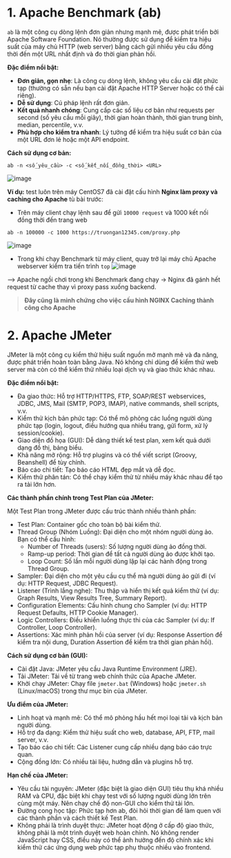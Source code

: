 
# 1. Apache Benchmark (ab)
`ab` là một công cụ dòng lệnh đơn giản nhưng mạnh mẽ, được phát triển bởi Apache Software Foundation. Nó thường được sử dụng để kiểm tra hiệu suất của máy chủ HTTP (web server) bằng cách gửi nhiều yêu cầu đồng thời đến một URL nhất định và đo thời gian phản hồi.

**Đặc điểm nổi bật:**
- **Đơn giản, gọn nhẹ**: Là công cụ dòng lệnh, không yêu cầu cài đặt phức tạp (thường có sẵn nếu bạn cài đặt Apache HTTP Server hoặc có thể cài riêng).
- **Dễ sử dụng**: Cú pháp lệnh rất đơn giản.
- **Kết quả nhanh chóng**: Cung cấp các số liệu cơ bản như requests per second (số yêu cầu mỗi giây), thời gian hoàn thành, thời gian trung bình, median, percentile, v.v.
- **Phù hợp cho kiểm tra nhanh**: Lý tưởng để kiểm tra hiệu suất cơ bản của một URL đơn lẻ hoặc một API endpoint.

**Cách sử dụng cơ bản:**
```
ab -n <số_yêu_cầu> -c <số_kết_nối_đồng_thời> <URL>
```
![image](https://github.com/user-attachments/assets/51f5de59-41bf-4826-bcf1-0abc07c7ef33)



**Ví dụ:**
test luôn trên máy CentOS7 đã cài đặt cấu hình  **Nginx làm proxy và caching cho Apache** tù bài trước:
- Trên máy client chạy lệnh sau để gửi `10000 request` và 1000 kết nối đồng thời đến trang web
```
ab -n 100000 -c 1000 https://truongan12345.com/proxy.php
```
![image](https://github.com/user-attachments/assets/c40b769e-02f2-49fc-bbe5-cff970bffebb)


- Trong khi chạy Benchmark từ máy client, quay trở lại máy chủ Apache webserver kiểm tra tiến trình `top`
![image](https://github.com/user-attachments/assets/34830cf7-a2c6-4aad-bf58-98fcf8814681)


--> Apache ngồi chơi trong khi Benchmark đang chạy → Nginx đã gánh hết request từ cache thay vì proxy pass xuống backend. 

>**Đây cũng là minh chứng cho việc cấu hình NGINX Caching thành công cho Apache**


# 2. Apache JMeter

JMeter là một công cụ kiểm thử hiệu suất nguồn mở mạnh mẽ và đa năng, được phát triển hoàn toàn bằng Java. Nó không chỉ dùng để kiểm thử web server mà còn có thể kiểm thử nhiều loại dịch vụ và giao thức khác nhau.

**Đặc điểm nổi bật:**

-  Đa giao thức: Hỗ trợ HTTP/HTTPS, FTP, SOAP/REST webservices, JDBC, JMS, Mail (SMTP, POP3, IMAP), native commands, shell scripts, v.v.
-  Kiểm thử kịch bản phức tạp: Có thể mô phỏng các luồng người dùng phức tạp (login, logout, điều hướng qua nhiều trang, gửi form, xử lý session/cookie).
-  Giao diện đồ họa (GUI): Dễ dàng thiết kế test plan, xem kết quả dưới dạng đồ thị, bảng biểu.
-  Khả năng mở rộng: Hỗ trợ plugins và có thể viết script (Groovy, Beanshell) để tùy chỉnh.
-  Báo cáo chi tiết: Tạo báo cáo HTML đẹp mắt và dễ đọc.
-  Kiểm thử phân tán: Có thể chạy kiểm thử từ nhiều máy khác nhau để tạo ra tải lớn hơn.

**Các thành phần chính trong Test Plan của JMeter:**

Một Test Plan trong JMeter được cấu trúc thành nhiều thành phần:

- Test Plan: Container gốc cho toàn bộ bài kiểm thử.
- Thread Group (Nhóm Luồng): Đại diện cho một nhóm người dùng ảo. Bạn có thể cấu hình:
    - Number of Threads (users): Số lượng người dùng ảo đồng thời.
    - Ramp-up period: Thời gian để tất cả người dùng ảo được khởi tạo.
    - Loop Count: Số lần mỗi người dùng lặp lại các hành động trong Thread Group.
- Sampler: Đại diện cho một yêu cầu cụ thể mà người dùng ảo gửi đi (ví dụ: HTTP Request, JDBC Request).
- Listener (Trình lắng nghe): Thu thập và hiển thị kết quả kiểm thử (ví dụ: Graph Results, View Results Tree, Summary Report).
- Configuration Elements: Cấu hình chung cho Sampler (ví dụ: HTTP Request Defaults, HTTP Cookie Manager).
- Logic Controllers: Điều khiển luồng thực thi của các Sampler (ví dụ: If Controller, Loop Controller).
- Assertions: Xác minh phản hồi của server (ví dụ: Response Assertion để kiểm tra nội dung, Duration Assertion để kiểm tra thời gian phản hồi).


**Cách sử dụng cơ bản (GUI):**

- Cài đặt Java: JMeter yêu cầu Java Runtime Environment (JRE).
- Tải JMeter: Tải về từ trang web chính thức của Apache JMeter.
- Khởi chạy JMeter: Chạy file `jmeter.bat` (Windows) hoặc `jmeter.sh` (Linux/macOS) trong thư mục bin của JMeter.

**Ưu điểm của JMeter:**

- Linh hoạt và mạnh mẽ: Có thể mô phỏng hầu hết mọi loại tải và kịch bản người dùng.
- Hỗ trợ đa dạng: Kiểm thử hiệu suất cho web, database, API, FTP, mail server, v.v.
- Tạo báo cáo chi tiết: Các Listener cung cấp nhiều dạng báo cáo trực quan.
- Cộng đồng lớn: Có nhiều tài liệu, hướng dẫn và plugins hỗ trợ.

**Hạn chế của JMeter:**

- Yêu cầu tài nguyên: JMeter (đặc biệt là giao diện GUI) tiêu thụ khá nhiều RAM và CPU, đặc biệt khi chạy test với số lượng người dùng lớn trên cùng một máy. Nên chạy chế độ non-GUI cho kiểm thử tải lớn.
- Đường cong học tập: Phức tạp hơn ab, đòi hỏi thời gian để làm quen với các thành phần và cách thiết kế Test Plan.
- Không phải là trình duyệt thực: JMeter hoạt động ở cấp độ giao thức, không phải là một trình duyệt web hoàn chỉnh. Nó không render JavaScript hay CSS, điều này có thể ảnh hưởng đến độ chính xác khi kiểm thử các ứng dụng web phức tạp phụ thuộc nhiều vào frontend.
